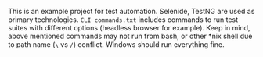 This is an example project for test automation. 
Selenide, TestNG are used as primary technologies.
`CLI commands.txt` includes commands to run test suites with different options (headless browser for example).
Keep in mind, above mentioned commands may not run from bash, or other *nix shell due to path name (`\` vs `/`) conflict.
Windows should run everything fine.
